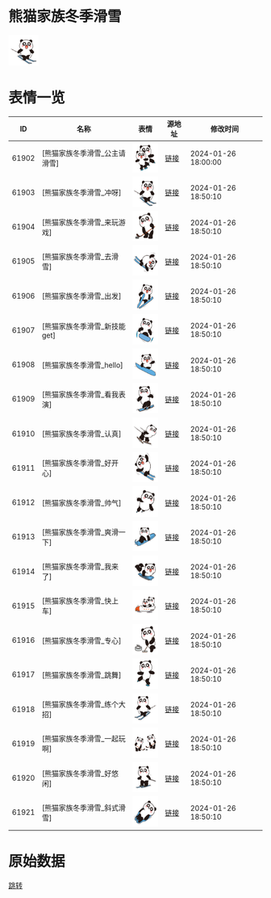 # 熊猫家族冬季滑雪

<img src="./cover.png" height="60" alt="cover" />

# 表情一览

|ID|名称|表情|源地址|修改时间|
|----|----|----|----|----|
|61902|[熊猫家族冬季滑雪_公主请滑雪]|<img src="./pic/061902_%5B熊猫家族冬季滑雪_公主请滑雪%5D.png" height="60" alt="公主请滑雪"/>|[链接](https://i0.hdslb.com/bfs/garb/71b6f64a7087856da25314a07e06b0d9fb9cd02b.png)|2024-01-26 18:00:00|
|61903|[熊猫家族冬季滑雪_冲呀]|<img src="./pic/061903_%5B熊猫家族冬季滑雪_冲呀%5D.png" height="60" alt="冲呀"/>|[链接](https://i0.hdslb.com/bfs/garb/37b6073b108367efbf40d98d27b979e5bd8b1fd0.png)|2024-01-26 18:50:10|
|61904|[熊猫家族冬季滑雪_来玩游戏]|<img src="./pic/061904_%5B熊猫家族冬季滑雪_来玩游戏%5D.png" height="60" alt="来玩游戏"/>|[链接](https://i0.hdslb.com/bfs/garb/c841079ab44cc9aedcc9319663ee841a019cba19.png)|2024-01-26 18:50:10|
|61905|[熊猫家族冬季滑雪_去滑雪]|<img src="./pic/061905_%5B熊猫家族冬季滑雪_去滑雪%5D.png" height="60" alt="去滑雪"/>|[链接](https://i0.hdslb.com/bfs/garb/1f0c43a76e9fb7b080ec81424552a7916df5fb9b.png)|2024-01-26 18:50:10|
|61906|[熊猫家族冬季滑雪_出发]|<img src="./pic/061906_%5B熊猫家族冬季滑雪_出发%5D.png" height="60" alt="出发"/>|[链接](https://i0.hdslb.com/bfs/garb/56b74e26071a2cf1f50b801728da8977b4fd4a15.png)|2024-01-26 18:50:10|
|61907|[熊猫家族冬季滑雪_新技能get]|<img src="./pic/061907_%5B熊猫家族冬季滑雪_新技能get%5D.png" height="60" alt="新技能get"/>|[链接](https://i0.hdslb.com/bfs/garb/688b3ce5643721897561304bffd9c0ea9d6fa3ae.png)|2024-01-26 18:50:10|
|61908|[熊猫家族冬季滑雪_hello]|<img src="./pic/061908_%5B熊猫家族冬季滑雪_hello%5D.png" height="60" alt="hello"/>|[链接](https://i0.hdslb.com/bfs/garb/5197f694fc779afa3c79494eb6455c01db3dcda8.png)|2024-01-26 18:50:10|
|61909|[熊猫家族冬季滑雪_看我表演]|<img src="./pic/061909_%5B熊猫家族冬季滑雪_看我表演%5D.png" height="60" alt="看我表演"/>|[链接](https://i0.hdslb.com/bfs/garb/3209180025f6744e8e80ceac4a12983a6fa6a7d4.png)|2024-01-26 18:50:10|
|61910|[熊猫家族冬季滑雪_认真]|<img src="./pic/061910_%5B熊猫家族冬季滑雪_认真%5D.png" height="60" alt="认真"/>|[链接](https://i0.hdslb.com/bfs/garb/daefc7fd809acbc2a38862ca0730bb409165a448.png)|2024-01-26 18:50:10|
|61911|[熊猫家族冬季滑雪_好开心]|<img src="./pic/061911_%5B熊猫家族冬季滑雪_好开心%5D.png" height="60" alt="好开心"/>|[链接](https://i0.hdslb.com/bfs/garb/579c62ab9afc7f557efdcb11ce4daf0382a6ead6.png)|2024-01-26 18:50:10|
|61912|[熊猫家族冬季滑雪_帅气]|<img src="./pic/061912_%5B熊猫家族冬季滑雪_帅气%5D.png" height="60" alt="帅气"/>|[链接](https://i0.hdslb.com/bfs/garb/5ea19f0c676081fee94a537ac863c5b073bbd290.png)|2024-01-26 18:50:10|
|61913|[熊猫家族冬季滑雪_爽滑一下]|<img src="./pic/061913_%5B熊猫家族冬季滑雪_爽滑一下%5D.png" height="60" alt="爽滑一下"/>|[链接](https://i0.hdslb.com/bfs/garb/661927757347bf14c7ea9bdb80df5671bb214931.png)|2024-01-26 18:50:10|
|61914|[熊猫家族冬季滑雪_我来了]|<img src="./pic/061914_%5B熊猫家族冬季滑雪_我来了%5D.png" height="60" alt="我来了"/>|[链接](https://i0.hdslb.com/bfs/garb/2680e0ed234bb5cc6031fd9a26c061b716399c65.png)|2024-01-26 18:50:10|
|61915|[熊猫家族冬季滑雪_快上车]|<img src="./pic/061915_%5B熊猫家族冬季滑雪_快上车%5D.png" height="60" alt="快上车"/>|[链接](https://i0.hdslb.com/bfs/garb/c68297e5b122da6545c060d81ec6ebb5916f14d7.png)|2024-01-26 18:50:10|
|61916|[熊猫家族冬季滑雪_专心]|<img src="./pic/061916_%5B熊猫家族冬季滑雪_专心%5D.png" height="60" alt="专心"/>|[链接](https://i0.hdslb.com/bfs/garb/04921ba67682672ac8f02cc1cd9612fc3207e43e.png)|2024-01-26 18:50:10|
|61917|[熊猫家族冬季滑雪_跳舞]|<img src="./pic/061917_%5B熊猫家族冬季滑雪_跳舞%5D.png" height="60" alt="跳舞"/>|[链接](https://i0.hdslb.com/bfs/garb/6e81ebbe0d35c388e0848eb6a76efbe945651578.png)|2024-01-26 18:50:10|
|61918|[熊猫家族冬季滑雪_练个大招]|<img src="./pic/061918_%5B熊猫家族冬季滑雪_练个大招%5D.png" height="60" alt="练个大招"/>|[链接](https://i0.hdslb.com/bfs/garb/1c10d7e4ce4c1e58ca24b73e1e2e9af1dde666af.png)|2024-01-26 18:50:10|
|61919|[熊猫家族冬季滑雪_一起玩啊]|<img src="./pic/061919_%5B熊猫家族冬季滑雪_一起玩啊%5D.png" height="60" alt="一起玩啊"/>|[链接](https://i0.hdslb.com/bfs/garb/c31a18a44cf24114f32270091a27e5adc772539d.png)|2024-01-26 18:50:10|
|61920|[熊猫家族冬季滑雪_好悠闲]|<img src="./pic/061920_%5B熊猫家族冬季滑雪_好悠闲%5D.png" height="60" alt="好悠闲"/>|[链接](https://i0.hdslb.com/bfs/garb/34b62179b9bacce99996c6ea36e01318fbea02d0.png)|2024-01-26 18:50:10|
|61921|[熊猫家族冬季滑雪_斜式滑雪]|<img src="./pic/061921_%5B熊猫家族冬季滑雪_斜式滑雪%5D.png" height="60" alt="斜式滑雪"/>|[链接](https://i0.hdslb.com/bfs/garb/fe1bc94c4017200eb424d6b586b28ac9a92237cc.png)|2024-01-26 18:50:10|

# 原始数据

[跳转](./raw.json)

